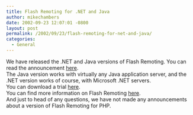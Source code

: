 ```yaml
---
title: Flash Remoting for .NET and Java
author: mikechambers
date: 2002-09-23 12:07:01 -0800
layout: post
permalink: /2002/09/23/flash-remoting-for-net-and-java/
categories:
  - General
---
```



We have released the .NET and Java versions of Flash Remoting. You can read the announcement [here][1].  
The Java version works with virtually any Java application server, and the .NET version works of course, with Microsoft .NET servers.  
You can download a trial [here][2].  
You can find more information on Flash Remoting [here][3].  
And just to head of any questions, we have not made any announcements about a version of Flash Remoting for PHP.

 [1]: http://www.macromedia.com/macromedia/proom/pr/2002/flash_remoting.html
 [2]: http://www.macromedia.com/software/flashremoting/downloads/
 [3]: http://www.macromedia.com/software/flashremoting/
